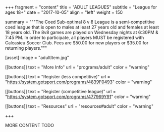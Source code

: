 +++
fragment = "content"
title = "ADULT LEAGUES"
subtitle = "League for ages 18+"
date = "2017-10-05"
align = "left"
weight = 150

summary = """The Coed Sub-optimal 8 v 8 League is a semi-competitive coed league that is open to males at least 27 years old and females at least 18 years old. The 8v8 games are played on Wednesday nights at 6:30PM & 7:45 PM. In order to participate, all players MUST be registered with Calcasieu Soccer Club.
Fees are $50.00 for new players or $35.00 for returning players."""

[asset]
  image = "adultItem.jpg"

[[buttons]]
  text = "More Info"
  url = "programs/adult"
  color = "warning"

[[buttons]]
  text = "Register (less competitive)"
  url = "https://system.gotsport.com/programs/4839F0493"
  color = "warning"

[[buttons]]
  text = "Register (competitive league)"
  url = "https://system.gotsport.com/programs/477969Y91"
  color = "warning"

[[buttons]]
  text = "Resources"
  url = "resources#adult"
  color = "warning"

+++

MORE CONTENT TODO
